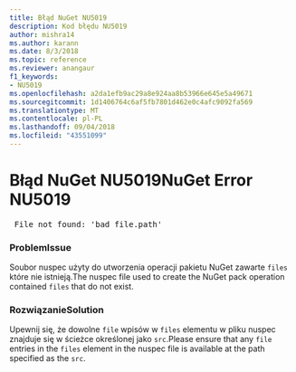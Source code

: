 ```yaml
---
title: Błąd NuGet NU5019
description: Kod błędu NU5019
author: mishra14
ms.author: karann
ms.date: 8/3/2018
ms.topic: reference
ms.reviewer: anangaur
f1_keywords:
- NU5019
ms.openlocfilehash: a2da1efb9ac29a8e924aa8b53966e645e5a49671
ms.sourcegitcommit: 1d1406764c6af5fb7801d462e0c4afc9092fa569
ms.translationtype: MT
ms.contentlocale: pl-PL
ms.lasthandoff: 09/04/2018
ms.locfileid: "43551099"
---
```

# <a name="nuget-error-nu5019"></a><span data-ttu-id="3aa9f-103">Błąd NuGet NU5019</span><span class="sxs-lookup"><span data-stu-id="3aa9f-103">NuGet Error NU5019</span></span>
<pre> File not found: 'bad_file.path'</pre>

### <a name="issue"></a><span data-ttu-id="3aa9f-104">Problem</span><span class="sxs-lookup"><span data-stu-id="3aa9f-104">Issue</span></span>

<span data-ttu-id="3aa9f-105">Soubor nuspec użyty do utworzenia operacji pakietu NuGet zawarte `files` które nie istnieją.</span><span class="sxs-lookup"><span data-stu-id="3aa9f-105">The nuspec file used to create the NuGet pack operation contained `files` that do not exist.</span></span>


### <a name="solution"></a><span data-ttu-id="3aa9f-106">Rozwiązanie</span><span class="sxs-lookup"><span data-stu-id="3aa9f-106">Solution</span></span>

<span data-ttu-id="3aa9f-107">Upewnij się, że dowolne `file` wpisów w `files` elementu w pliku nuspec znajduje się w ścieżce określonej jako `src`.</span><span class="sxs-lookup"><span data-stu-id="3aa9f-107">Please ensure that any `file` entries in the `files` element in the nuspec file is available at the path specified as the `src`.</span></span>

